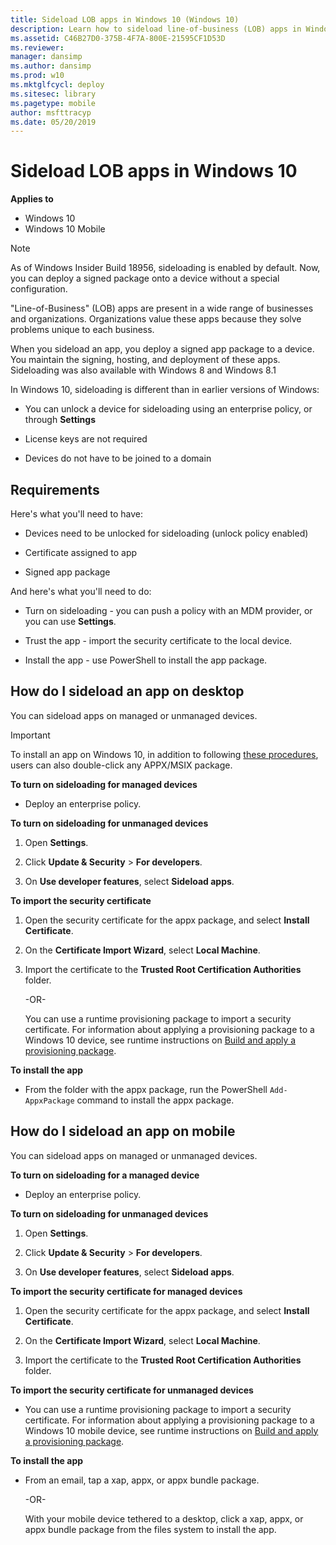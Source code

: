 ```yaml
---
title: Sideload LOB apps in Windows 10 (Windows 10)
description: Learn how to sideload line-of-business (LOB) apps in Windows 10. When you sideload an app, you deploy a signed app package to a device.
ms.assetid: C46B27D0-375B-4F7A-800E-21595CF1D53D
ms.reviewer: 
manager: dansimp
ms.author: dansimp
ms.prod: w10
ms.mktglfcycl: deploy
ms.sitesec: library
ms.pagetype: mobile
author: msfttracyp
ms.date: 05/20/2019
---
```


# Sideload LOB apps in Windows 10
**Applies to**

-   Windows 10
-   Windows 10 Mobile

> [!NOTE]
> As of Windows Insider Build 18956, sideloading is enabled by default. Now, you can deploy a signed package onto a device without a special configuration. 

"Line-of-Business" (LOB) apps are present in a wide range of businesses and organizations. Organizations value these apps because they solve problems unique to each business.

When you sideload an app, you deploy a signed app package to a device. You maintain the signing, hosting, and deployment of these apps. Sideloading was also available with Windows 8 and Windows 8.1

In Windows 10, sideloading is different than in earlier versions of Windows:

-   You can unlock a device for sideloading using an enterprise policy, or through **Settings**

-   License keys are not required

-   Devices do not have to be joined to a domain

## Requirements
Here's what you'll need to have:

-   Devices need to be unlocked for sideloading (unlock policy enabled)

-   Certificate assigned to app

-   Signed app package

And here's what you'll need to do:

-   Turn on sideloading - you can push a policy with an MDM provider, or you can use **Settings**.

-   Trust the app - import the security certificate to the local device.

-   Install the app - use PowerShell to install the app package.

## How do I sideload an app on desktop
You can sideload apps on managed or unmanaged devices.

>[!IMPORTANT]
> To install an app on Windows 10, in addition to following [these procedures](https://docs.microsoft.com/windows/msix/app-installer/installing-windows10-apps-web), users can also double-click any APPX/MSIX package.


**To turn on sideloading for managed devices**

-   Deploy an enterprise policy.



**To turn on sideloading for unmanaged devices**

1.  Open **Settings**.

2.  Click **Update & Security** &gt; **For developers**.

3.  On **Use developer features**, select **Sideload apps**.

**To import the security certificate**

1.  Open the security certificate for the appx package, and select **Install Certificate**.

2.  On the **Certificate Import Wizard**, select **Local Machine**.

3.  Import the certificate to the **Trusted Root Certification Authorities** folder.

    -OR-

    You can use a runtime provisioning package to import a security certificate. For information about applying a provisioning package to a Windows 10 device, see runtime instructions on [Build and apply a provisioning package]( https://go.microsoft.com/fwlink/p/?LinkId=619162).

**To install the app**
-   From the folder with the appx package, run the PowerShell `Add-AppxPackage` command to install the appx package.

## How do I sideload an app on mobile
You can sideload apps on managed or unmanaged devices.

**To turn on sideloading for a managed device**

-   Deploy an enterprise policy.

**To turn on sideloading for unmanaged devices**

1.  Open **Settings**.

2.  Click **Update & Security** &gt; **For developers**.

3.  On **Use developer features**, select **Sideload apps**.

**To import the security certificate for managed devices**

1.  Open the security certificate for the appx package, and select **Install Certificate**.

2.  On the **Certificate Import Wizard**, select **Local Machine**.

3.  Import the certificate to the **Trusted Root Certification Authorities** folder.

**To import the security certificate for unmanaged devices**

-   You can use a runtime provisioning package to import a security certificate. For information about applying a provisioning package to a Windows 10 mobile device, see runtime instructions on [Build and apply a provisioning package]( https://go.microsoft.com/fwlink/p/?LinkId=619164).

**To install the app**

-   From an email, tap a xap, appx, or appx bundle package.

    -OR-

    With your mobile device tethered to a desktop, click a xap, appx, or appx bundle package from the files system to install the app.

 

 





